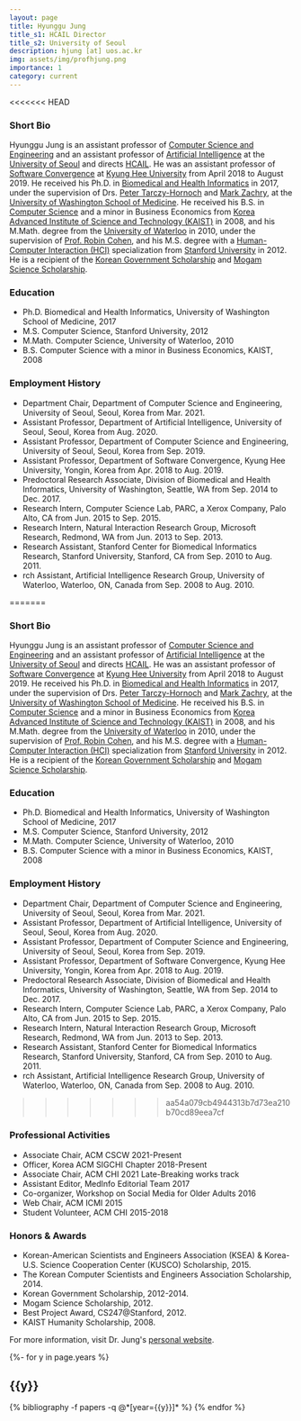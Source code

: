 ```yaml
---
layout: page
title: Hyunggu Jung
title_s1: HCAIL Director
title_s2: University of Seoul
description: hjung [at] uos.ac.kr
img: assets/img/profhjung.png
importance: 1
category: current
---
```


<<<<<<< HEAD
### Short Bio
<p>Hyunggu Jung is an assistant professor of <a href="https://www.uos.ac.kr/engineering/depart/cs/welcome.do">Computer Science and Engineering</a> and an assistant professor
of <a href="https://www.uos.ac.kr/engineering/depart/ai/welcome.do">Artificial Intelligence</a> at the <a href="https://www.uos.ac.kr/en/main.do">University of Seoul</a>
    and directs <a href="http://hcail.github.io">HCAIL</a>.
    He was an assistant professor of <a href="http://swcon.khu.ac.kr/">Software Convergence</a> at <a href="http://www.khu.ac.kr/eng">Kyung Hee University</a> from April 2018 to August 2019.
    He received his Ph.D. in <a href="http://www.bhi.washington.edu">Biomedical and Health Informatics</a> in 2017, under the supervision of Drs. <a href="http://faculty.washington.edu/pth">Peter Tarczy-Hornoch</a> and <a href="https://www.hcde.washington.edu/zachry">Mark Zachry</a>, at the <a href="http://www.uwmedicine.org">University of Washington School of Medicine</a>. He received his B.S. in <a href="https://cs.kaist.ac.kr">Computer Science</a> and a minor in Business Economics from <a href="http://www.kaist.edu/html/en/index.html">Korea Advanced Institute of Science and Technology (KAIST)</a> in 2008, and his M.Math. degree from the <a href="https://uwaterloo.ca">University of Waterloo</a> in 2010, under the supervision of <a href="https://cs.uwaterloo.ca/~rcohen/">Prof. Robin Cohen</a>, and his M.S. degree with a <a href="http://hci.stanford.edu">Human-Computer Interaction (HCI)</a> specialization from <a href="http://www.stanford.edu">Stanford University</a> in 2012.
    He is a recipient of the <a href="http://www.niied.go.kr/user/nd76648.do">Korean Government Scholarship</a> and <a href="http://mogamfoundation.or.kr">Mogam Science Scholarship</a>.</p>

### Education
<ul>
<li>Ph.D. Biomedical and Health Informatics, University of Washington School of Medicine, 2017
</li>
<li>M.S. Computer Science, Stanford University, 2012
</li>
<li>M.Math. Computer Science, University of Waterloo, 2010
</li>
<li>B.S. Computer Science with a minor in Business Economics, KAIST, 2008
</li>
</ul>

### Employment History
<ul>
<li>Department Chair, Department of Computer Science and Engineering, University of Seoul, Seoul, Korea from Mar. 2021.
</li><li>
Assistant Professor, Department of Artificial Intelligence, University of Seoul, Seoul, Korea from Aug. 2020.
</li><li>
Assistant Professor, Department of Computer Science and Engineering, University of Seoul, Seoul, Korea from Sep. 2019.
</li><li>
Assistant Professor, Department of Software Convergence, Kyung Hee University, Yongin, Korea from Apr. 2018 to Aug. 2019.
</li><li>
Predoctoral Research Associate, Division of Biomedical and Health Informatics, University of Washington, Seattle, WA from Sep. 2014 to Dec. 2017.
</li><li>
Research Intern, Computer Science Lab, PARC, a Xerox Company, Palo Alto, CA from Jun. 2015 to Sep. 2015.
</li><li>
Research Intern, Natural Interaction Research Group, Microsoft Research, Redmond, WA from Jun. 2013 to Sep. 2013.
</li><li>
Research Assistant, Stanford Center for Biomedical Informatics Research, Stanford University, Stanford, CA from Sep. 2010 to Aug. 2011.
</li><li>rch Assistant, Artificial Intelligence Research Group, University of Waterloo, Waterloo, ON, Canada from Sep. 2008 to Aug. 2010.
</li>
</ul>

=======

### Short Bio
<p>Hyunggu Jung is an assistant professor of <a href="https://www.uos.ac.kr/engineering/depart/cs/welcome.do">Computer Science and Engineering</a> and an assistant professor
of <a href="https://www.uos.ac.kr/engineering/depart/ai/welcome.do">Artificial Intelligence</a> at the <a href="https://www.uos.ac.kr/en/main.do">University of Seoul</a>
    and directs <a href="http://hcail.github.io">HCAIL</a>.
    He was an assistant professor of <a href="http://swcon.khu.ac.kr/">Software Convergence</a> at <a href="http://www.khu.ac.kr/eng">Kyung Hee University</a> from April 2018 to August 2019.
    He received his Ph.D. in <a href="http://www.bhi.washington.edu">Biomedical and Health Informatics</a> in 2017, under the supervision of Drs. <a href="http://faculty.washington.edu/pth">Peter Tarczy-Hornoch</a> and <a href="https://www.hcde.washington.edu/zachry">Mark Zachry</a>, at the <a href="http://www.uwmedicine.org">University of Washington School of Medicine</a>. He received his B.S. in <a href="https://cs.kaist.ac.kr">Computer Science</a> and a minor in Business Economics from <a href="http://www.kaist.edu/html/en/index.html">Korea Advanced Institute of Science and Technology (KAIST)</a> in 2008, and his M.Math. degree from the <a href="https://uwaterloo.ca">University of Waterloo</a> in 2010, under the supervision of <a href="https://cs.uwaterloo.ca/~rcohen/">Prof. Robin Cohen</a>, and his M.S. degree with a <a href="http://hci.stanford.edu">Human-Computer Interaction (HCI)</a> specialization from <a href="http://www.stanford.edu">Stanford University</a> in 2012.
    He is a recipient of the <a href="http://www.niied.go.kr/user/nd76648.do">Korean Government Scholarship</a> and <a href="http://mogamfoundation.or.kr">Mogam Science Scholarship</a>.</p>

### Education
<ul>
<li>Ph.D. Biomedical and Health Informatics, University of Washington School of Medicine, 2017
</li>
<li>M.S. Computer Science, Stanford University, 2012
</li>
<li>M.Math. Computer Science, University of Waterloo, 2010
</li>
<li>B.S. Computer Science with a minor in Business Economics, KAIST, 2008
</li>
</ul>

### Employment History
<ul>
<li>Department Chair, Department of Computer Science and Engineering, University of Seoul, Seoul, Korea from Mar. 2021.
</li><li>
Assistant Professor, Department of Artificial Intelligence, University of Seoul, Seoul, Korea from Aug. 2020.
</li><li>
Assistant Professor, Department of Computer Science and Engineering, University of Seoul, Seoul, Korea from Sep. 2019.
</li><li>
Assistant Professor, Department of Software Convergence, Kyung Hee University, Yongin, Korea from Apr. 2018 to Aug. 2019.
</li><li>
Predoctoral Research Associate, Division of Biomedical and Health Informatics, University of Washington, Seattle, WA from Sep. 2014 to Dec. 2017.
</li><li>
Research Intern, Computer Science Lab, PARC, a Xerox Company, Palo Alto, CA from Jun. 2015 to Sep. 2015.
</li><li>
Research Intern, Natural Interaction Research Group, Microsoft Research, Redmond, WA from Jun. 2013 to Sep. 2013.
</li><li>
Research Assistant, Stanford Center for Biomedical Informatics Research, Stanford University, Stanford, CA from Sep. 2010 to Aug. 2011.
</li><li>rch Assistant, Artificial Intelligence Research Group, University of Waterloo, Waterloo, ON, Canada from Sep. 2008 to Aug. 2010.
</li>
</ul>

>>>>>>> aa54a079cb4944313b7d73ea210b70cd89eea7cf
### Professional Activities
<ul>
<li>
Associate Chair, ACM CSCW 2021-Present
</li>

<li>
Officer, Korea ACM SIGCHI Chapter 2018-Present
</li>

<li>Associate Chair, ACM CHI 2021 Late-Breaking works track
</li>

<li>Assistant Editor, MedInfo Editorial Team 2017
</li>

<li>
Co-organizer, Workshop on Social Media for Older Adults 2016
</li>

<li>
Web Chair, ACM ICMI 2015
</li>

<li>
Student Volunteer, ACM CHI 2015-2018
</li>

</ul>

### Honors & Awards
<ul>
<li>
Korean-American Scientists and Engineers Association (KSEA) & Korea-U.S. Science Cooperation Center (KUSCO) Scholarship, 2015.
</li><li>
The Korean Computer Scientists and Engineers Association Scholarship, 2014.
</li><li>
Korean Government Scholarship, 2012-2014.
</li><li>
Mogam Science Scholarship, 2012.
</li><li>
Best Project Award, CS247@Stanford, 2012.
</li><li>
KAIST Humanity Scholarship, 2008.
</li></ul>

For more information, visit Dr. Jung's [personal website](http://hyunggujung.com/).

<!-- _pages/publications.md -->
<div class="publications">

{%- for y in page.years %}
  <h2 class="year">{{y}}</h2>
  {% bibliography -f papers -q @*[year={{y}}]* %}
{% endfor %}

</div>
